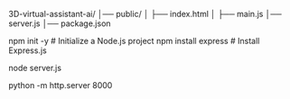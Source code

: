 <!-- folder structure -->

3D-virtual-assistant-ai/
│── public/
│   ├── index.html
│   ├── main.js
│── server.js
│── package.json

<!-- installaion add starting a express server  -->

npm init -y  # Initialize a Node.js project
npm install express  # Install Express.js
<!-- start the server -->
node server.js


<!-- using live servre for plain html -->
python -m http.server 8000